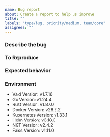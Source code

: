 ```yaml
---
name: Bug report
about: Create a report to help us improve
title: ""
labels: "type/bug, priority/medium, team/core"
assignees: ""
---
```


### Describe the bug

<!-- A clear and concise description of what the bug is. -->

### To Reproduce

<!-- Please describe the steps to reproduce the behavior: -->

### Expected behavior

<!-- A clear and concise description of what you expected to happen. -->

### Environment

<!--- Please change the versions below along with your environment -->

- Vald Version: v1.7.16
- Go Version: v1.24.4
- Rust Version: v1.87.0
- Docker Version: v28.2.2
- Kubernetes Version: v1.33.1
- Helm Version: v3.18.3
- NGT Version: v2.4.2
- Faiss Version: v1.11.0
